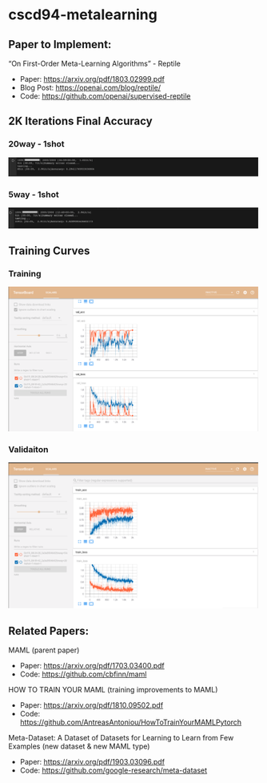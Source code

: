 # cscd94-metalearning

## Paper to Implement:

“On First-Order Meta-Learning Algorithms” - Reptile 
- Paper: https://arxiv.org/pdf/1803.02999.pdf 
- Blog Post: https://openai.com/blog/reptile/ 
- Code: https://github.com/openai/supervised-reptile

## 2K Iterations Final Accuracy

### 20way - 1shot
<img src="2K-itr-run/20way-1shot & 5way-1shot/20way-1shot-res.png" width="500">

### 5way - 1shot
<img src="2K-itr-run/20way-1shot & 5way-1shot/5way-1shot-res.png" width="500">

## Training Curves 

### Training
<img src="2K-itr-run/20way-1shot & 5way-1shot/test-acc-loss.png" width="500">

### Validaiton
<img src="2K-itr-run/20way-1shot & 5way-1shot/train-acc-loss.png" width="500">

## Related Papers:

MAML (parent paper)
- Paper: https://arxiv.org/pdf/1703.03400.pdf 
- Code: https://github.com/cbfinn/maml

HOW TO TRAIN YOUR MAML (training improvements to MAML)
- Paper: https://arxiv.org/pdf/1810.09502.pdf 
- Code: https://github.com/AntreasAntoniou/HowToTrainYourMAMLPytorch


Meta-Dataset: A Dataset of Datasets for Learning to Learn from Few Examples (new dataset & new MAML type)
- Paper: https://arxiv.org/pdf/1903.03096.pdf 
- Code: https://github.com/google-research/meta-dataset

